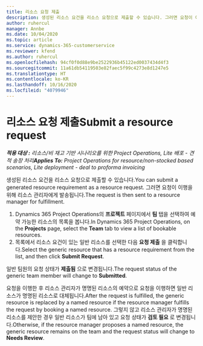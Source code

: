 ```yaml
---
title: 리소스 요청 제출
description: 생성된 리소스 요건을 리소스 요청으로 제출할 수 있습니다. 그러면 요청이 이행을 위해 리소스 관리자에게 발송됩니다.
author: ruhercul
manager: Annbe
ms.date: 10/04/2020
ms.topic: article
ms.service: dynamics-365-customerservice
ms.reviewer: kfend
ms.author: ruhercul
ms.openlocfilehash: 94cf0f0d88e9be2522936b45122ed0037434d4f3
ms.sourcegitcommit: 11a61db54119503e82faec5f99c4273e8d1247e5
ms.translationtype: HT
ms.contentlocale: ko-KR
ms.lasthandoff: 10/16/2020
ms.locfileid: "4079946"
---
```

# <a name="submit-a-resource-request"></a><span data-ttu-id="9ea1b-104">리소스 요청 제출</span><span class="sxs-lookup"><span data-stu-id="9ea1b-104">Submit a resource request</span></span>

<span data-ttu-id="9ea1b-105">_**적용 대상 :** 리소스/비 재고 기반 시나리오를 위한 Project Operations, Lite 배포 - 견적 송장 처리_</span><span class="sxs-lookup"><span data-stu-id="9ea1b-105">_**Applies To:** Project Operations for resource/non-stocked based scenarios, Lite deployment - deal to proforma invoicing_</span></span>

<span data-ttu-id="9ea1b-106">생성된 리소스 요건을 리소스 요청으로 제출할 수 있습니다.</span><span class="sxs-lookup"><span data-stu-id="9ea1b-106">You can submit a generated resource requirement as a resource request.</span></span> <span data-ttu-id="9ea1b-107">그러면 요청이 이행을 위해 리소스 관리자에게 발송됩니다.</span><span class="sxs-lookup"><span data-stu-id="9ea1b-107">The request is then sent to a resource manager for fulfillment.</span></span>

1. <span data-ttu-id="9ea1b-108">Dynamics 365 Project Operations의 **프로젝트** 페이지에서 **팀** 탭을 선택하여 예약 가능한 리소스의 목록을 봅니다.</span><span class="sxs-lookup"><span data-stu-id="9ea1b-108">In Dynamics 365 Project Operations, on the **Projects** page, select the **Team** tab to view a list of bookable resources.</span></span> 
2. <span data-ttu-id="9ea1b-109">목록에서 리소스 요건이 있는 일반 리소스를 선택한 다음 **요청 제출** 을 클릭합니다.</span><span class="sxs-lookup"><span data-stu-id="9ea1b-109">Select the generic resource that has a resource requirement from the list, and then click **Submit Request**.</span></span>

<span data-ttu-id="9ea1b-110">일반 팀원의 요청 상태가 **제출됨** 으로 변경됩니다.</span><span class="sxs-lookup"><span data-stu-id="9ea1b-110">The request status of the generic team member will change to **Submitted**.</span></span>

<span data-ttu-id="9ea1b-111">요청을 이행한 후 리소스 관리자가 명명된 리소스의 예약으로 요청을 이행하면 일반 리소스가 명명된 리소스로 대체됩니다.</span><span class="sxs-lookup"><span data-stu-id="9ea1b-111">After the request is fulfilled, the generic resource is replaced by a named resource if the resource manager fulfills the request by booking a named resource.</span></span> <span data-ttu-id="9ea1b-112">그렇지 않고 리소스 관리자가 명명된 리소스를 제안한 경우 일반 리소스가 팀에 남아 있고 요청 상태가 **검토 필요** 로 변경됩니다.</span><span class="sxs-lookup"><span data-stu-id="9ea1b-112">Otherwise, if the resource manager proposes a named resource, the generic resource remains on the team and the request status will change to **Needs Review**.</span></span>
